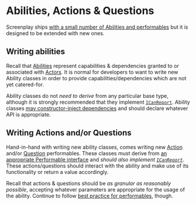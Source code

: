 # Abilities, Actions & Questions

Screenplay ships [with a small number of Abilities and performables] but it is designed to be extended with new ones.

[with a small number of Abilities and performables]: ../performables/index.md

## Writing abilities

Recall that [Abilities] represent capabilities & dependencies granted to or associated with [Actors].
It is normal for developers to want to write new Ability classes in order to provide capabilities/dependencies which are not yet catered-for. 

Ability classes do not _need to derive_ from any particular base type, although it is strongly recommended that they implement [`ICanReport`].
Ability classes [may constructor-inject dependencies] and should declare whatever API is appropriate.

[Abilities]: ../../glossary/Ability.md
[Actors]: xref:CSF.Screenplay.Actor
[`ICanReport`]: xref:CSF.Screenplay.ICanReport
[may constructor-inject dependencies]: ../dependencyInjection/index.md

## Writing Actions and/or Questions

Hand-in-hand with writing new ability classes, comes writing new [Action] and/or [Question] performables.
These classes must derive from [an appropriate Performable interface] and _should also implement [`ICanReport`]_.
These actions/questions should interact with the ability and make use of its functionality or return a value accordingly.

Recall that actions & questions should be _as granular as reasonably possible_, accepting whatever parameters are appropriate for the usage of the ability.
Continue to follow [best practice for performables], though.

[Action]: ../../glossary/Action.md
[Question]: ../../glossary/Question.md
[an appropriate Performable interface]: ../../glossary/Performable.md
[best practice for performables]: ../writingPerformables/index.md